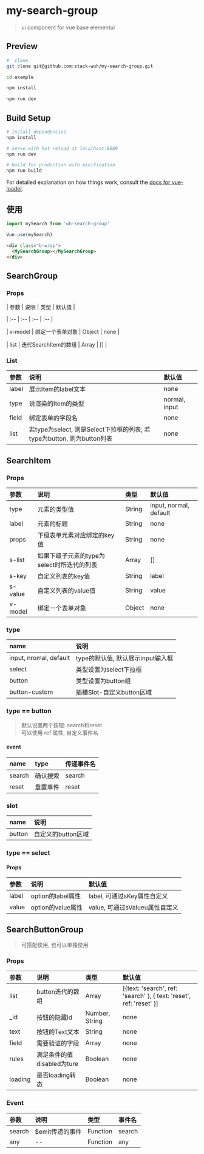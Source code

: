 # my-search-group

> ui component for vue base elementui

## Preview
```bash
#  clone
git clone git@github.com:stack-wuh/my-search-group.git

cd example

npm install 

npm run dev

```

## Build Setup

``` bash
# install dependencies
npm install

# serve with hot reload at localhost:8080
npm run dev

# build for production with minification
npm run build
```

For detailed explanation on how things work, consult the [docs for vue-loader](http://vuejs.github.io/vue-loader).


## 使用

```javascript
import mySearch from 'wh-search-group'

Vue.use(mySearch)
```

```html
<div class="b-wrap">
  <MySearchGroup></MySearchGroup>
</div>
```

## SearchGroup
### Props

| 参数 | 说明 | 类型 | 默认值 |

| :-- | :-- | :-- | :-- |

| v-model | 绑定一个表单对象 | Object | none |

| list | 迭代SearchItem的数组 | Array | [] |            

### List          
| 参数 | 说明 | 默认值 |       
| :-- | :-- | :-- |
| label | 展示Item的label文本 |  none |
| type | 说渲染的Item的类型 | normal, input |
| field | 绑定表单的字段名 | none |
| list | 若type为select, 则是Select下拉框的列表; 若type为button, 则为button列表 | none |


## SearchItem
### Props
| 参数 | 说明 | 类型 | 默认值 |
| :-- | :-- | :-- | :-- |
| type | 元素的类型值 | String | input, normal, default |
| label | 元素的标题 | String | none |
| props | 下级表单元素对应绑定的key值 | String | none |
| s-list | 如果下级子元素的type为select时所迭代的列表 | Array | [] |
| s-key | 自定义列表的key值 | String | label |
| s-value | 自定义列表的value值 | String | value |
| v-model | 绑定一个表单对象 | Object | none |

### type
| name | 说明 |
| :-- | :-- |
| input, nromal, default | type的默认值, 默认展示input输入框 |
| select | 类型设置为select下拉框 |
| button | 类型设置为button组 |
| button-custom | 插槽Slot-自定义button区域 |

### type == button
> 默认设置两个按钮: search和reset               
> 可以使用 ref 属性, 自定义事件名 

#### event       

| name | type | 传递事件名 |
| :-- | :-- | :-- | 
| search | 确认搜索 | search |
| reset | 重置事件 | reset |

### slot
| name | 说明 |
| :-- | :-- |
| button | 自定义的button区域 |

### type == select
#### Props
| 参数 | 说明 | 默认值 |
| :-- | :-- | :-- |
| label | option的label属性 | label, 可通过sKey属性自定义 |
| value | option的value属性 | value, 可通过sValueu属性自定义 |

## SearchButtonGroup
> 可搭配使用, 也可以单独使用

### Props
| 参数 | 说明 | 类型 | 默认值 |
|:-- | :-- | :-- | :-- |
| list | button迭代的数组 | Array | [{text: 'search', ref: 'search' }, { text: 'reset', ref: 'reset' }] |
| _id | 按钮的隐藏Id | Number, String | none |
| text | 按钮的Text文本 | String | none |
| field | 需要验证的字段 | Array | none |
| rules | 满足条件的值disabled为ture | Boolean | none |
| loading | 是否loading转态 | Boolean | none |

### Event
| 参数 | 说明 | 类型 |  事件名 |
| :-- | :-- | :-- | :-- |
| search | $emit传递的事件 | Function | search |
| any | -- | Function | any |
